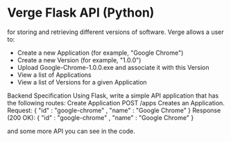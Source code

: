 Verge Flask API (Python)
=====================

 for storing and retrieving
different versions of software.
Verge allows a user to:
- Create a new Application (for example, "Google Chrome")
- Create a new Version (for example, "1.0.0")
- Upload Google-Chrome-1.0.0.exe and associate it with this Version
- View a list of Applications
- View a list of Versions for a given Application


Backend Specification
Using Flask, write a simple API application that has the following routes:
Create Application ​POST /apps
Creates an Application.
Request:
{
​"id" ​: ​"google-chrome" ​,
​"name" ​: ​"Google Chrome"
}
Response (200 OK):
{
​"id" ​: ​"google-chrome" ​,
​"name" ​: ​"Google Chrome"
}

and some more API you can see in the code.

